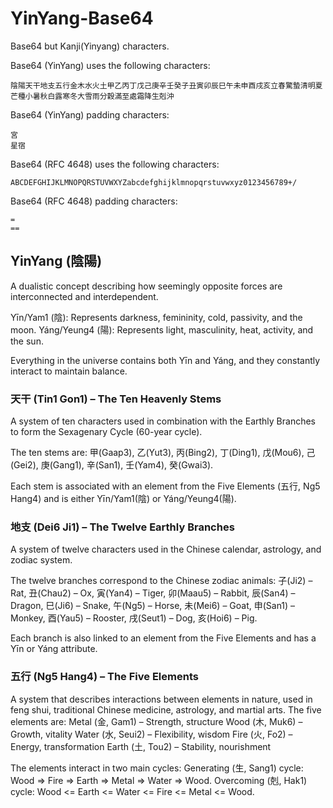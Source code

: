 # YinYang-Base64

Base64 but Kanji(Yinyang) characters.

Base64 (YinYang) uses the following characters:
```
陰陽天干地支五行金木水火土甲乙丙丁戊己庚辛壬癸子丑寅卯辰巳午未申酉戌亥立春驚蟄清明夏芒種小暑秋白露寒冬大雪雨分穀滿至處霜降生剋沖
```

Base64 (YinYang) padding characters:
```
宮
星宿
```


Base64 (RFC 4648) uses the following characters:
```
ABCDEFGHIJKLMNOPQRSTUVWXYZabcdefghijklmnopqrstuvwxyz0123456789+/
```

Base64 (RFC 4648) padding characters:
```
=
==
```

## YinYang (陰陽)
A dualistic concept describing how seemingly opposite forces are interconnected and interdependent.

Yīn/Yam1 (陰): Represents darkness, femininity, cold, passivity, and the moon.
Yáng/Yeung4 (陽): Represents light, masculinity, heat, activity, and the sun.

Everything in the universe contains both Yīn and Yáng, and they constantly interact to maintain balance.

### 天干 (Tin1 Gon1) – The Ten Heavenly Stems

A system of ten characters used in combination with the Earthly Branches to form the Sexagenary Cycle (60-year cycle).

The ten stems are: 甲(Gaap3), 乙(Yut3), 丙(Bing2), 丁(Ding1), 戊(Mou6), 己(Gei2), 庚(Gang1), 辛(San1), 壬(Yam4), 癸(Gwai3).

Each stem is associated with an element from the Five Elements (五行, Ng5 Hang4) and is either Yīn/Yam1(陰) or Yáng/Yeung4(陽).

### 地支 (Dei6 Ji1) – The Twelve Earthly Branches

A system of twelve characters used in the Chinese calendar, astrology, and zodiac system.

The twelve branches correspond to the Chinese zodiac animals:
子(Ji2) – Rat, 丑(Chau2) – Ox, 寅(Yan4) – Tiger, 卯(Maau5) – Rabbit, 辰(San4) – Dragon, 巳(Ji6) – Snake, 午(Ng5) – Horse, 未(Mei6) – Goat, 申(San1) – Monkey, 酉(Yau5) – Rooster, 戌(Seut1) – Dog, 亥(Hoi6) – Pig.

Each branch is also linked to an element from the Five Elements and has a Yīn or Yáng attribute.

### 五行 (Ng5 Hang4) – The Five Elements
A system that describes interactions between elements in nature, used in feng shui, traditional Chinese medicine, astrology, and martial arts.
The five elements are:
Metal (金, Gam1) – Strength, structure
Wood (木, Muk6) – Growth, vitality
Water (水, Seui2) – Flexibility, wisdom
Fire (火, Fo2) – Energy, transformation
Earth (土, Tou2) – Stability, nourishment

The elements interact in two main cycles:
Generating (生, Sang1) cycle: Wood => Fire => Earth => Metal => Water => Wood.
Overcoming (剋, Hak1) cycle: Wood <= Earth <= Water <= Fire <= Metal <= Wood.